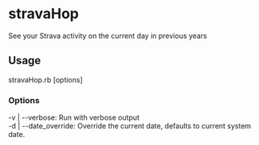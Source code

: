 # stravaHop

See your Strava activity on the current day in previous years

## Usage

stravaHop.rb [options]

### Options

-v | --verbose: Run with verbose output  
-d | --date_override: Override the current date, defaults to current system date.

